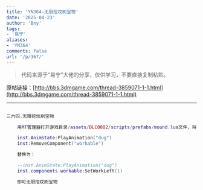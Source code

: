 ```yaml
---
title: 'YN364-无限挖坟刷宝物'
date: '2025-04-23'
author: 'Bny'
tags:
- '易宁'
aliases:
- 'YN364'
comments: false
url: '/p/367/'
---
```


> 代码来源于“易宁”大佬的分享，仅供学习，不要直接复制粘贴。

原帖链接：[http://bbs.3dmgame.com/thread-3859071-1-1.html](http://bbs.3dmgame.com/thread-3859071-1-1.html)

---

```lua  

三六四.无限挖坟刷宝物

	用MT管理器打开游戏目录/assets/DLC0002/scripts/prefabs/mound.lua文件，将下列内容：

	inst.AnimState:PlayAnimation("dug")
	inst:RemoveComponent("workable")

	替换为：

	--inst.AnimState:PlayAnimation("dug")
	inst.components.workable:SetWorkLeft(1)

	即可无限挖坟刷宝物

```  

